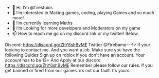 - 👋 Hi, I’m @firestuios
- 👀 I’m interested in Making games, coding, playing Games and so much more!
- 🌱 I’m currently learning Maths
- 💞️ I’m Looking for more developers and Moderators on my game
- 📫 How to reach me go on my discord link or my twitter! Below.

<!---
firestuios/firestuios is a ✨ special ✨ repository because its `README.md` (this file) appears on your GitHub profile.
You can click the Preview link to take a look at your changes.
--->
Discord: https://discord.gg/ZhY6shBvME
Twitter @Firebame---!>
If your looking to contact me. And you want a job. Make sure you have the following Guides 
Sign up on roblox if you don't have an account.
Your account has to be 13+
And Apply at our discord https://discord.gg/ZhY6shBvME
Remember please follow our rules. If you get banned or fired from our games. irs not our fault. Its yours.
